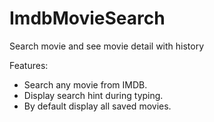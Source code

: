 # ImdbMovieSearch
Search movie and see movie detail with history

Features:
- Search any movie from IMDB.
- Display search hint during typing.
- By default display all saved movies.
